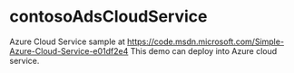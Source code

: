# contosoAdsCloudService
Azure Cloud Service sample at https://code.msdn.microsoft.com/Simple-Azure-Cloud-Service-e01df2e4
This demo can deploy into Azure cloud service.
